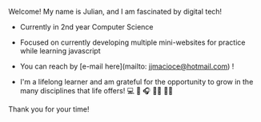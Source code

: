Welcome! My name is Julian, and I am fascinated by digital tech!

- Currently in 2nd year Computer Science
- Focused on currently developing multiple mini-websites for practice while learning javascript
- You can reach by [e-mail here](mailto: jjmacioce@hotmail.com) !

- I'm a lifelong learner and am grateful for the opportunity to grow in the many disciplines that life offers!
💻 🎹 🎧 🤸‍♂️ 🏋️‍♀️

Thank you for your time!
